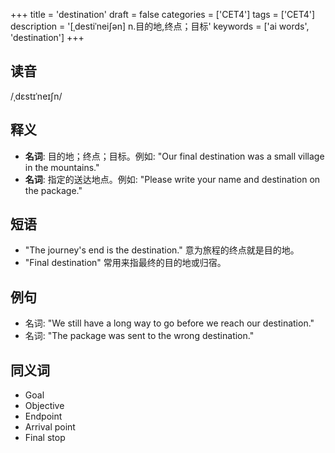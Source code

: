 +++
title = 'destination'
draft = false
categories = ['CET4']
tags = ['CET4']
description = '[ˌdestiˈnei∫ən] n.目的地,终点；目标'
keywords = ['ai words', 'destination']
+++

## 读音
/ˌdɛstɪˈneɪʃn/

## 释义
- **名词**: 目的地；终点；目标。例如: "Our final destination was a small village in the mountains."
- **名词**: 指定的送达地点。例如: "Please write your name and destination on the package."

## 短语
- "The journey's end is the destination." 意为旅程的终点就是目的地。
- "Final destination" 常用来指最终的目的地或归宿。

## 例句
- 名词: "We still have a long way to go before we reach our destination."
- 名词: "The package was sent to the wrong destination."

## 同义词
- Goal
- Objective
- Endpoint
- Arrival point
- Final stop
